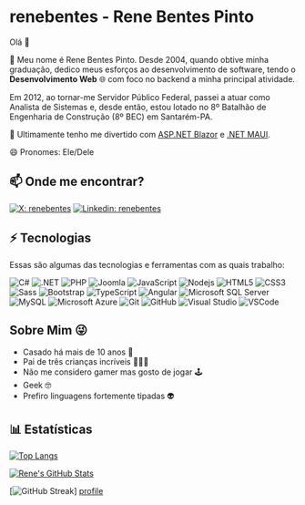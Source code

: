 # renebentes - Rene Bentes Pinto

Olá 👋

🔭 Meu nome é Rene Bentes Pinto. Desde 2004, quando obtive minha graduação, dedico meus esforços ao desenvolvimento de software, tendo o **Desenvolvimento Web** 🌐 com foco no backend a minha principal atividade.

Em 2012, ao tornar-me Servidor Público Federal, passei a atuar como Analista de Sistemas e, desde então, estou lotado no 8º Batalhão de Engenharia de Construção (8º BEC) em Santarém-PA.

🌱 Ultimamente tenho me divertido com [ASP.NET Blazor][blazor] e [.NET MAUI][maui].

[blazor]: https://dotnet.microsoft.com/apps/aspnet/web-apps/blazor
[maui]: https://dotnet.microsoft.com/en-us/apps/maui

😄 Pronomes: Ele/Dele

## 📫 Onde me encontrar?

[![X: renebentes](https://img.shields.io/badge/X-%23000000.svg?style=for-the-badge&logo=X&logoColor=white&link=https://x.com/renebentes)](https://x.com/renebentes)
[![Linkedin: renebentes](https://img.shields.io/badge/-LinkedIn-%230077B5?style=for-the-badge&logo=Linkedin&logoColor=white&link=https://www.linkedin.com/in/renebentes/)](https://www.linkedin.com/in/renebentes/)

## ⚡ Tecnologias

Essas são algumas das tecnologias e ferramentas com as quais trabalho:

![C#](https://img.shields.io/badge/-C%23-239120?style=flat-square&logo=c-sharp)
![.NET](https://img.shields.io/badge/-.Net-5C2D91?style=flat-square&logo=.net)
![PHP](https://img.shields.io/badge/PHP-777BB4?style=flat-square&logo=php&logoColor=white)
![Joomla](https://img.shields.io/badge/-Joomla-5091CD?style=flat-square&logo=joomla&logoColor=white)
![JavaScript](https://img.shields.io/badge/-JavaScript-black?style=flat-square&logo=javascript)
![Nodejs](https://img.shields.io/badge/-Nodejs-339933?style=flat-square&logo=Node.js&logoColor=white)
![HTML5](https://img.shields.io/badge/-HTML5-E34F26?style=flat-square&logo=html5&logoColor=white)
![CSS3](https://img.shields.io/badge/-CSS3-1572B6?style=flat-square&logo=css3)
![Sass](https://img.shields.io/badge/-Sass-CC6699?style=flat-square&logo=sass&logoColor=white)
![Bootstrap](https://img.shields.io/badge/-Bootstrap-563D7C?style=flat-square&logo=bootstrap&logoColor=white)
![TypeScript](https://img.shields.io/badge/-TypeScript-007ACC?style=flat-square&logo=typescript&logoColor=white)
![Angular](https://img.shields.io/badge/-Angular-DD0031?style=flat-square&logo=angular)
![Microsoft SQL Server](https://img.shields.io/badge/-SQL%20Server-CC2927?style=flat-square&logo=microsoft-sql-server&logoColor=white)
![MySQL](https://img.shields.io/badge/-MySQL-4479A1?style=flat-square&logo=mysql&logoColor=white)
![Microsoft Azure](https://img.shields.io/badge/Microsoft%20Azure-0089D6?style=flat-square&logo=microsoft-azure&logoColor=white)
![Git](https://img.shields.io/badge/-Git-black?style=flat-square&logo=git)
![GitHub](https://img.shields.io/badge/-GitHub-181717?style=flat-square&logo=github)
![Visual Studio](https://img.shields.io/badge/-Visual%20Studio-5C2D91?style=flat-square&logo=visual-studio&logoColor=white)
![VSCode](https://img.shields.io/badge/-VSCode-007ACC?style=flat-square&logo=visual-studio-code&logoColor=white)

## Sobre Mim 😜

- Casado há mais de 10 anos 👫
- Pai de três crianças incríveis 👧👦👶
- Não me considero gamer mas gosto de jogar 🕹
- Geek 🤓
- Prefiro linguagens fortemente tipadas 👽

## 📊 Estatísticas

[![Top Langs](https://github-readme-stats.vercel.app/api/top-langs/?username=renebentes&layout=compact&theme=transparent)][profile]

[![Rene's GitHub Stats](https://github-readme-stats.vercel.app/api?username=renebentes&theme=transparent&show_icons=true&include_all_commits=true&count_private=true)][profile]

[![GitHub Streak](https://streak-stats.demolab.com?user=renebentes&theme=transparent)]
[profile]

[profile]: https://github.com/renebentes
